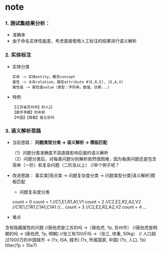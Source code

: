 ﻿# note

### 1. 测试集结果分析：
* 准确率
* 由于命名实体性能差，考虑直接使用人工标注的结果进行语义解析

### 2. 实体标注
* 实体分类
    ```
    实体 -> 实体entity，概念concept
    属性 -> 关系relation，属性attribute #(E,R,E), (E,A,V)
    属性值 -> 属性值value（类型：字符串，数值，日期...）
    ```
    
* 特例
    ```
    【江苏省苏州市】的人口
    【歌手李娜】的年龄
    【中国】【首都】是北京吗
    ```

### 3. 语义解析思路
* 当前思路：
    **问题类型分类 -> 语义解析 -> 模板匹配**
    
    （1）问题分类准确度不高直接影响后面的语义解析    
    （2）问题分类后，对每类问题分别解析依然很困难，因为每类问题还是包含简单（一阶）和复杂问题（二阶及以上）
    //举个例子呢？

* 改进思路：
    事实类|观点类 -> 问题复杂度分类 -> 问题类型分类|语义解析|模板匹配

    * 问题复杂度分类
    
    count = 0
    count = 1
    //C1,E1,R1,A1,V1
    count = 2
    //C2,E2,R2,A2,V2
    //C1E1,C1R1,C1A1,C1A1
    //...
    count = 3
    //C2,E2,R2,A2,V2
    count = 4
    ...
* 难点

含有隐藏属性的问题
//唐伯虎是江苏的吗 ->（唐伯虎, ?p, 苏州市）
//唐伯虎是明朝的吗 -> (唐伯虎, ?p, 明朝)
//张三有100斤吗 ->（张三, 体重, 50kg）
// 人口超过1000万的中国城市 ->
(?x, ISA, 城市)
(?x, 所属国家, 中国)
(?x, 人口, ?p)
filter(?p > 10e7)

    

